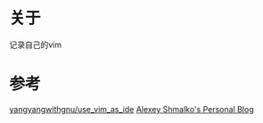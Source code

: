# 关于
记录自己的vim

# 参考
[yangyangwithgnu/use_vim_as_ide](https://github.com/yangyangwithgnu/use_vim_as_ide#4.7.2)
[Alexey Shmalko's Personal Blog](http://www.alexeyshmalko.com/2014/youcompleteme-ultimate-autocomplete-plugin-for-vim/)

